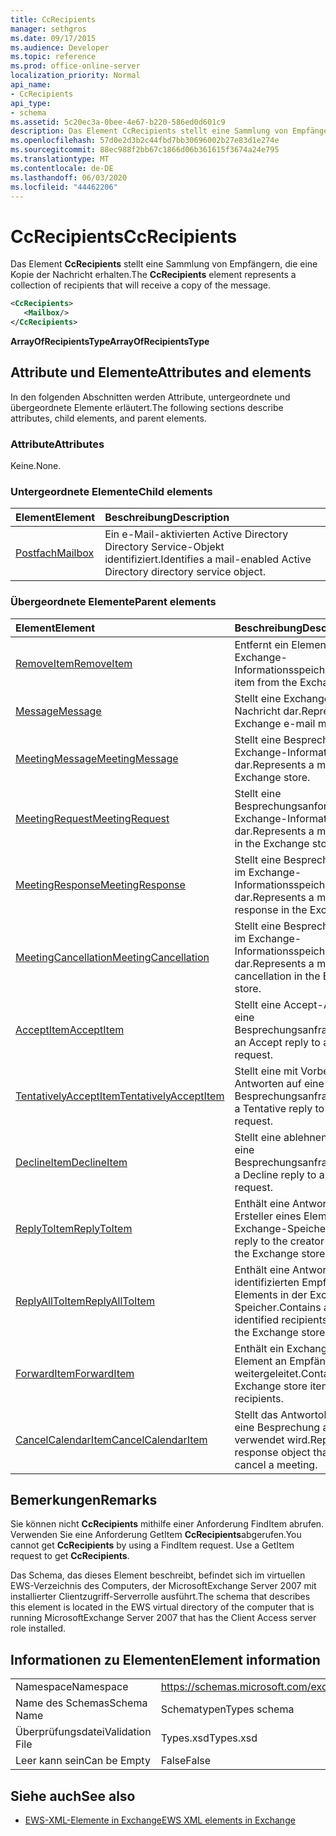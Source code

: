 ```yaml
---
title: CcRecipients
manager: sethgros
ms.date: 09/17/2015
ms.audience: Developer
ms.topic: reference
ms.prod: office-online-server
localization_priority: Normal
api_name:
- CcRecipients
api_type:
- schema
ms.assetid: 5c20ec3a-0bee-4e67-b220-586ed0d601c9
description: Das Element CcRecipients stellt eine Sammlung von Empfängern, die eine Kopie der Nachricht erhalten.
ms.openlocfilehash: 57d0e2d3b2c44fbd7bb30696002b27e83d1e274e
ms.sourcegitcommit: 88ec988f2bb67c1866d06b361615f3674a24e795
ms.translationtype: MT
ms.contentlocale: de-DE
ms.lasthandoff: 06/03/2020
ms.locfileid: "44462206"
---
```

# <a name="ccrecipients"></a><span data-ttu-id="caacf-103">CcRecipients</span><span class="sxs-lookup"><span data-stu-id="caacf-103">CcRecipients</span></span>

<span data-ttu-id="caacf-104">Das Element **CcRecipients** stellt eine Sammlung von Empfängern, die eine Kopie der Nachricht erhalten.</span><span class="sxs-lookup"><span data-stu-id="caacf-104">The **CcRecipients** element represents a collection of recipients that will receive a copy of the message.</span></span> 
  
```xml
<CcRecipients>
   <Mailbox/>
</CcRecipients>
```

 <span data-ttu-id="caacf-105">**ArrayOfRecipientsType**</span><span class="sxs-lookup"><span data-stu-id="caacf-105">**ArrayOfRecipientsType**</span></span>
## <a name="attributes-and-elements"></a><span data-ttu-id="caacf-106">Attribute und Elemente</span><span class="sxs-lookup"><span data-stu-id="caacf-106">Attributes and elements</span></span>

<span data-ttu-id="caacf-107">In den folgenden Abschnitten werden Attribute, untergeordnete und übergeordnete Elemente erläutert.</span><span class="sxs-lookup"><span data-stu-id="caacf-107">The following sections describe attributes, child elements, and parent elements.</span></span>
  
### <a name="attributes"></a><span data-ttu-id="caacf-108">Attribute</span><span class="sxs-lookup"><span data-stu-id="caacf-108">Attributes</span></span>

<span data-ttu-id="caacf-109">Keine.</span><span class="sxs-lookup"><span data-stu-id="caacf-109">None.</span></span>
  
### <a name="child-elements"></a><span data-ttu-id="caacf-110">Untergeordnete Elemente</span><span class="sxs-lookup"><span data-stu-id="caacf-110">Child elements</span></span>

|<span data-ttu-id="caacf-111">**Element**</span><span class="sxs-lookup"><span data-stu-id="caacf-111">**Element**</span></span>|<span data-ttu-id="caacf-112">**Beschreibung**</span><span class="sxs-lookup"><span data-stu-id="caacf-112">**Description**</span></span>|
|:-----|:-----|
|[<span data-ttu-id="caacf-113">Postfach</span><span class="sxs-lookup"><span data-stu-id="caacf-113">Mailbox</span></span>](mailbox.md) <br/> |<span data-ttu-id="caacf-114">Ein e-Mail-aktivierten Active Directory Directory Service-Objekt identifiziert.</span><span class="sxs-lookup"><span data-stu-id="caacf-114">Identifies a mail-enabled Active Directory directory service object.</span></span>  <br/> |
   
### <a name="parent-elements"></a><span data-ttu-id="caacf-115">Übergeordnete Elemente</span><span class="sxs-lookup"><span data-stu-id="caacf-115">Parent elements</span></span>

|<span data-ttu-id="caacf-116">**Element**</span><span class="sxs-lookup"><span data-stu-id="caacf-116">**Element**</span></span>|<span data-ttu-id="caacf-117">**Beschreibung**</span><span class="sxs-lookup"><span data-stu-id="caacf-117">**Description**</span></span>|
|:-----|:-----|
|[<span data-ttu-id="caacf-118">RemoveItem</span><span class="sxs-lookup"><span data-stu-id="caacf-118">RemoveItem</span></span>](removeitem.md) <br/> |<span data-ttu-id="caacf-119">Entfernt ein Element aus dem Exchange-Informationsspeicher.</span><span class="sxs-lookup"><span data-stu-id="caacf-119">Removes an item from the Exchange store.</span></span>  <br/> |
|[<span data-ttu-id="caacf-120">Message</span><span class="sxs-lookup"><span data-stu-id="caacf-120">Message</span></span>](message-ex15websvcsotherref.md) <br/> |<span data-ttu-id="caacf-121">Stellt eine Exchange-E-Mail-Nachricht dar.</span><span class="sxs-lookup"><span data-stu-id="caacf-121">Represents an Exchange e-mail message.</span></span>  <br/> |
|[<span data-ttu-id="caacf-122">MeetingMessage</span><span class="sxs-lookup"><span data-stu-id="caacf-122">MeetingMessage</span></span>](meetingmessage.md) <br/> |<span data-ttu-id="caacf-123">Stellt eine Besprechung im Exchange-Informationsspeicher dar.</span><span class="sxs-lookup"><span data-stu-id="caacf-123">Represents a meeting in the Exchange store.</span></span>  <br/> |
|[<span data-ttu-id="caacf-124">MeetingRequest</span><span class="sxs-lookup"><span data-stu-id="caacf-124">MeetingRequest</span></span>](meetingrequest.md) <br/> |<span data-ttu-id="caacf-125">Stellt eine Besprechungsanforderung im Exchange-Informationsspeicher dar.</span><span class="sxs-lookup"><span data-stu-id="caacf-125">Represents a meeting request in the Exchange store.</span></span>  <br/> |
|[<span data-ttu-id="caacf-126">MeetingResponse</span><span class="sxs-lookup"><span data-stu-id="caacf-126">MeetingResponse</span></span>](meetingresponse.md) <br/> |<span data-ttu-id="caacf-127">Stellt eine Besprechungsantwort im Exchange-Informationsspeicher dar.</span><span class="sxs-lookup"><span data-stu-id="caacf-127">Represents a meeting response in the Exchange store.</span></span>  <br/> |
|[<span data-ttu-id="caacf-128">MeetingCancellation</span><span class="sxs-lookup"><span data-stu-id="caacf-128">MeetingCancellation</span></span>](meetingcancellation.md) <br/> |<span data-ttu-id="caacf-129">Stellt eine Besprechungsabsage im Exchange-Informationsspeicher dar.</span><span class="sxs-lookup"><span data-stu-id="caacf-129">Represents a meeting cancellation in the Exchange store.</span></span>  <br/> |
|[<span data-ttu-id="caacf-130">AcceptItem</span><span class="sxs-lookup"><span data-stu-id="caacf-130">AcceptItem</span></span>](acceptitem.md) <br/> |<span data-ttu-id="caacf-131">Stellt eine Accept-Antwort auf eine Besprechungsanfrage.</span><span class="sxs-lookup"><span data-stu-id="caacf-131">Represents an Accept reply to a meeting request.</span></span>  <br/> |
|[<span data-ttu-id="caacf-132">TentativelyAcceptItem</span><span class="sxs-lookup"><span data-stu-id="caacf-132">TentativelyAcceptItem</span></span>](tentativelyacceptitem.md) <br/> |<span data-ttu-id="caacf-133">Stellt eine mit Vorbehalt Antworten auf eine Besprechungsanfrage.</span><span class="sxs-lookup"><span data-stu-id="caacf-133">Represents a Tentative reply to a meeting request.</span></span>  <br/> |
|[<span data-ttu-id="caacf-134">DeclineItem</span><span class="sxs-lookup"><span data-stu-id="caacf-134">DeclineItem</span></span>](declineitem.md) <br/> |<span data-ttu-id="caacf-135">Stellt eine ablehnen Antwort auf eine Besprechungsanfrage.</span><span class="sxs-lookup"><span data-stu-id="caacf-135">Represents a Decline reply to a meeting request.</span></span>  <br/> |
|[<span data-ttu-id="caacf-136">ReplyToItem</span><span class="sxs-lookup"><span data-stu-id="caacf-136">ReplyToItem</span></span>](replytoitem.md) <br/> |<span data-ttu-id="caacf-137">Enthält eine Antwort an den Ersteller eines Elements in der Exchange-Speicher.</span><span class="sxs-lookup"><span data-stu-id="caacf-137">Contains a reply to the creator of an item in the Exchange store.</span></span>  <br/> |
|[<span data-ttu-id="caacf-138">ReplyAllToItem</span><span class="sxs-lookup"><span data-stu-id="caacf-138">ReplyAllToItem</span></span>](replyalltoitem.md) <br/> |<span data-ttu-id="caacf-139">Enthält eine Antwort an alle identifizierten Empfänger eines Elements in der Exchange-Speicher.</span><span class="sxs-lookup"><span data-stu-id="caacf-139">Contains a reply to all identified recipients of an item in the Exchange store.</span></span>  <br/> |
|[<span data-ttu-id="caacf-140">ForwardItem</span><span class="sxs-lookup"><span data-stu-id="caacf-140">ForwardItem</span></span>](forwarditem.md) <br/> |<span data-ttu-id="caacf-141">Enthält ein Exchange-Speicher-Element an Empfänger weitergeleitet.</span><span class="sxs-lookup"><span data-stu-id="caacf-141">Contains an Exchange store item to forward to recipients.</span></span>  <br/> |
|[<span data-ttu-id="caacf-142">CancelCalendarItem</span><span class="sxs-lookup"><span data-stu-id="caacf-142">CancelCalendarItem</span></span>](cancelcalendaritem.md) <br/> |<span data-ttu-id="caacf-143">Stellt das Antwortobjekt, das Sie eine Besprechung absagen verwendet wird.</span><span class="sxs-lookup"><span data-stu-id="caacf-143">Represents the response object that is used to cancel a meeting.</span></span>  <br/> |
   
## <a name="remarks"></a><span data-ttu-id="caacf-144">Bemerkungen</span><span class="sxs-lookup"><span data-stu-id="caacf-144">Remarks</span></span>

<span data-ttu-id="caacf-p101">Sie können nicht **CcRecipients** mithilfe einer Anforderung FindItem abrufen. Verwenden Sie eine Anforderung GetItem **CcRecipients**abgerufen.</span><span class="sxs-lookup"><span data-stu-id="caacf-p101">You cannot get **CcRecipients** by using a FindItem request. Use a GetItem request to get **CcRecipients**.</span></span>
  
<span data-ttu-id="caacf-147">Das Schema, das dieses Element beschreibt, befindet sich im virtuellen EWS-Verzeichnis des Computers, der MicrosoftExchange Server 2007 mit installierter Clientzugriff-Serverrolle ausführt.</span><span class="sxs-lookup"><span data-stu-id="caacf-147">The schema that describes this element is located in the EWS virtual directory of the computer that is running MicrosoftExchange Server 2007 that has the Client Access server role installed.</span></span>
  
## <a name="element-information"></a><span data-ttu-id="caacf-148">Informationen zu Elementen</span><span class="sxs-lookup"><span data-stu-id="caacf-148">Element information</span></span>

|||
|:-----|:-----|
|<span data-ttu-id="caacf-149">Namespace</span><span class="sxs-lookup"><span data-stu-id="caacf-149">Namespace</span></span>  <br/> |https://schemas.microsoft.com/exchange/services/2006/types  <br/> |
|<span data-ttu-id="caacf-150">Name des Schemas</span><span class="sxs-lookup"><span data-stu-id="caacf-150">Schema Name</span></span>  <br/> |<span data-ttu-id="caacf-151">Schematypen</span><span class="sxs-lookup"><span data-stu-id="caacf-151">Types schema</span></span>  <br/> |
|<span data-ttu-id="caacf-152">Überprüfungsdatei</span><span class="sxs-lookup"><span data-stu-id="caacf-152">Validation File</span></span>  <br/> |<span data-ttu-id="caacf-153">Types.xsd</span><span class="sxs-lookup"><span data-stu-id="caacf-153">Types.xsd</span></span>  <br/> |
|<span data-ttu-id="caacf-154">Leer kann sein</span><span class="sxs-lookup"><span data-stu-id="caacf-154">Can be Empty</span></span>  <br/> |<span data-ttu-id="caacf-155">False</span><span class="sxs-lookup"><span data-stu-id="caacf-155">False</span></span>  <br/> |
   
## <a name="see-also"></a><span data-ttu-id="caacf-156">Siehe auch</span><span class="sxs-lookup"><span data-stu-id="caacf-156">See also</span></span>



- [<span data-ttu-id="caacf-157">EWS-XML-Elemente in Exchange</span><span class="sxs-lookup"><span data-stu-id="caacf-157">EWS XML elements in Exchange</span></span>](ews-xml-elements-in-exchange.md)

